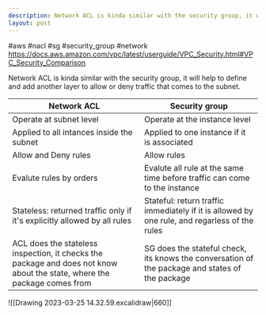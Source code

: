 ```yaml
---
description: Network ACL is kinda similar with the security group, it will help to define and add another layer to allow or deny traffic that comes to the subnet.
layout: post
---
```


#aws #nacl #sg #security_group #network
https://docs.aws.amazon.com/vpc/latest/userguide/VPC_Security.html#VPC_Security_Comparison

Network ACL is kinda similar with the security group, it will help to define and add another layer to allow or deny traffic that comes to the subnet.

| Network ACL                                                              | Security group                                                                                |
| ------------------------------------------------------------------------ | --------------------------------------------------------------------------------------------- |
| Operate at subnet level                                                  | Operate at the instance level                                                                 |
| Applied to all intances inside the subnet                                | Applied to one instance if it is associated                                                   |
| Allow and Deny rules                                                     | Allow rules                                                                                   |
| Evalute rules by orders                                                  | Evalute all rule at the same time before traffic can come to the instance                     |
| Stateless: returned traffic only if it's explicitly allowed by all rules | Stateful: return traffic immediately if it is allowed by one rule, and regarless of the rules |
| ACL does the stateless inspection, it checks the package and does not know about the state, where the package comes from                                                                         |  SG does the stateful check, its knows the conversation of the package and states of the package                                                                                             |


![[Drawing 2023-03-25 14.32.59.excalidraw|660]]


